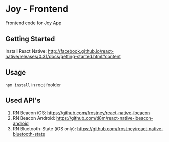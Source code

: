 # Joy - Frontend
Frontend code for Joy App

## Getting Started
Install React Native: http://facebook.github.io/react-native/releases/0.31/docs/getting-started.html#content

## Usage
`npm install` in root foolder 

## Used API's
1. RN Beacon iOS: https://github.com/frostney/react-native-ibeacon
2. RN Beacon Android: https://github.com/ti8m/react-native-ibeacon-android
3. RN Bluetooth-State (iOS only): https://github.com/frostney/react-native-bluetooth-state
